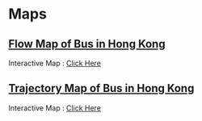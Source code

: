 # Maps

## [Flow Map of Bus in Hong Kong](./A.md)

Interactive Map : [Click Here](./A.md)

## [Trajectory Map of Bus in Hong Kong](./B.md)

Interactive Map : [Click Here](./B.md)

